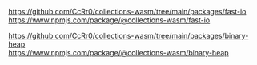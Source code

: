 https://github.com/CcRr0/collections-wasm/tree/main/packages/fast-io  
https://www.npmjs.com/package/@collections-wasm/fast-io  

https://github.com/CcRr0/collections-wasm/tree/main/packages/binary-heap  
https://www.npmjs.com/package/@collections-wasm/binary-heap  
